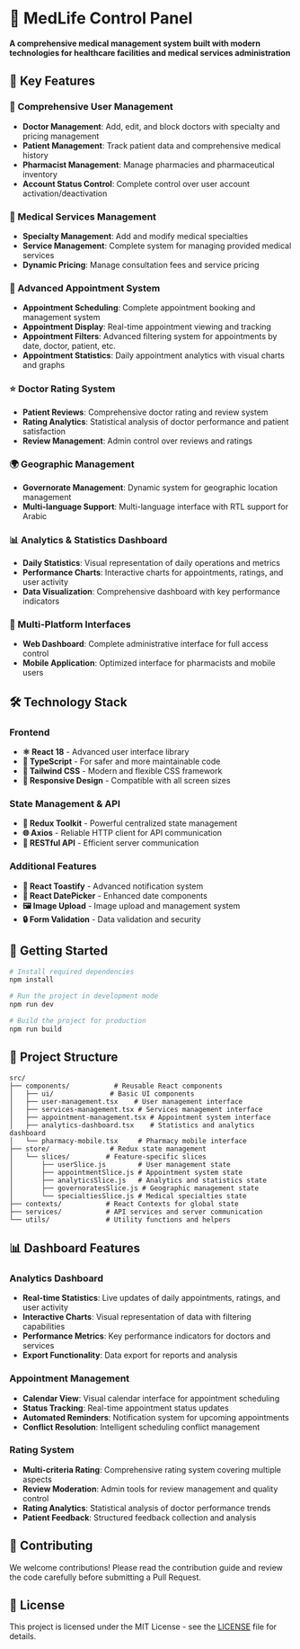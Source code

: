 
# 🏥 MedLife Control Panel

**A comprehensive medical management system built with modern technologies for healthcare facilities and medical services administration**

## 🌟 Key Features

### 👥 Comprehensive User Management
- **Doctor Management**: Add, edit, and block doctors with specialty and pricing management
- **Patient Management**: Track patient data and comprehensive medical history
- **Pharmacist Management**: Manage pharmacies and pharmaceutical inventory
- **Account Status Control**: Complete control over user account activation/deactivation

### 🏥 Medical Services Management
- **Specialty Management**: Add and modify medical specialties
- **Service Management**: Complete system for managing provided medical services
- **Dynamic Pricing**: Manage consultation fees and service pricing

### 📅 Advanced Appointment System
- **Appointment Scheduling**: Complete appointment booking and management system
- **Appointment Display**: Real-time appointment viewing and tracking
- **Appointment Filters**: Advanced filtering system for appointments by date, doctor, patient, etc.
- **Appointment Statistics**: Daily appointment analytics with visual charts and graphs

### ⭐ Doctor Rating System
- **Patient Reviews**: Comprehensive doctor rating and review system
- **Rating Analytics**: Statistical analysis of doctor performance and patient satisfaction
- **Review Management**: Admin control over reviews and ratings

### 🌍 Geographic Management
- **Governorate Management**: Dynamic system for geographic location management
- **Multi-language Support**: Multi-language interface with RTL support for Arabic

### 📊 Analytics & Statistics Dashboard
- **Daily Statistics**: Visual representation of daily operations and metrics
- **Performance Charts**: Interactive charts for appointments, ratings, and user activity
- **Data Visualization**: Comprehensive dashboard with key performance indicators

### 📱 Multi-Platform Interfaces
- **Web Dashboard**: Complete administrative interface for full access control
- **Mobile Application**: Optimized interface for pharmacists and mobile users

## 🛠️ Technology Stack

### Frontend
- **⚛️ React 18** - Advanced user interface library
- **🔷 TypeScript** - For safer and more maintainable code
- **🎨 Tailwind CSS** - Modern and flexible CSS framework
- **📱 Responsive Design** - Compatible with all screen sizes

### State Management & API
- **🔄 Redux Toolkit** - Powerful centralized state management
- **🌐 Axios** - Reliable HTTP client for API communication
- **📡 RESTful API** - Efficient server communication

### Additional Features
- **🔔 React Toastify** - Advanced notification system
- **📅 React DatePicker** - Enhanced date components
- **🖼️ Image Upload** - Image upload and management system
- **🔒 Form Validation** - Data validation and security

## 🚀 Getting Started

```bash
# Install required dependencies
npm install

# Run the project in development mode
npm run dev

# Build the project for production
npm run build
```

## 📁 Project Structure

```
src/
├── components/           # Reusable React components
│   ├── ui/              # Basic UI components
│   ├── user-management.tsx    # User management interface
│   ├── services-management.tsx # Services management interface
│   ├── appointment-management.tsx # Appointment system interface
│   ├── analytics-dashboard.tsx    # Statistics and analytics dashboard
│   └── pharmacy-mobile.tsx     # Pharmacy mobile interface
├── store/               # Redux state management
│   └── slices/         # Feature-specific slices
│       ├── userSlice.js        # User management state
│       ├── appointmentSlice.js # Appointment system state
│       ├── analyticsSlice.js   # Analytics and statistics state
│       ├── governoratesSlice.js # Geographic management state
│       └── specialtiesSlice.js # Medical specialties state
├── contexts/           # React Contexts for global state
├── services/           # API services and server communication
└── utils/              # Utility functions and helpers
```

## 📊 Dashboard Features

### Analytics Dashboard
- **Real-time Statistics**: Live updates of daily appointments, ratings, and user activity
- **Interactive Charts**: Visual representation of data with filtering capabilities
- **Performance Metrics**: Key performance indicators for doctors and services
- **Export Functionality**: Data export for reports and analysis

### Appointment Management
- **Calendar View**: Visual calendar interface for appointment scheduling
- **Status Tracking**: Real-time appointment status updates
- **Automated Reminders**: Notification system for upcoming appointments
- **Conflict Resolution**: Intelligent scheduling conflict management

### Rating System
- **Multi-criteria Rating**: Comprehensive rating system covering multiple aspects
- **Review Moderation**: Admin tools for review management and quality control
- **Rating Analytics**: Statistical analysis of doctor performance trends
- **Patient Feedback**: Structured feedback collection and analysis

## 🤝 Contributing

We welcome contributions! Please read the contribution guide and review the code carefully before submitting a Pull Request.

## 📄 License

This project is licensed under the MIT License - see the [LICENSE](LICENSE) file for details.





